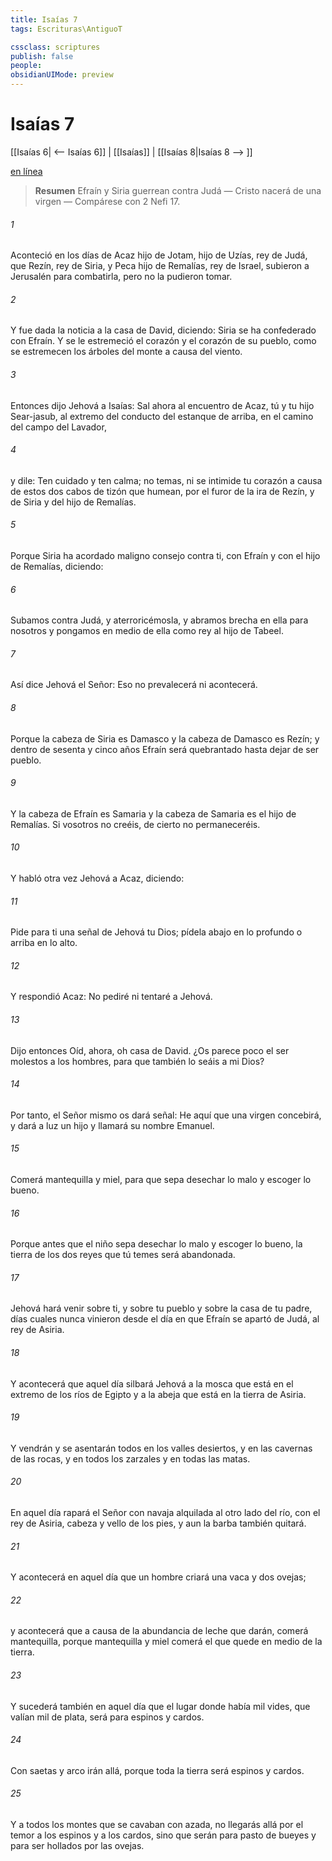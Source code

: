 ```yaml
---
title: Isaías 7
tags: Escrituras\AntiguoT

cssclass: scriptures
publish: false
people:
obsidianUIMode: preview
---
```


# Isaías 7
[[Isaías 6| <-- Isaías 6]] | [[Isaías]] | [[Isaías 8|Isaías 8 --> ]]

[en línea](https://churchofjesuschrist.org/study/scriptures/ot/isa/7?lang=spa)

> __Resumen__
Efraín y Siria guerrean contra Judá — Cristo nacerá de una virgen — Compárese con 2 Nefi 17.

###### 1 
Aconteció en los días de Acaz hijo de Jotam, hijo de Uzías, rey de Judá, que Rezín, rey de Siria, y Peca hijo de Remalías, rey de Israel, subieron a Jerusalén para combatirla, pero no la pudieron tomar.

###### 2 
Y fue dada la noticia a la casa de David, diciendo: Siria se ha confederado con Efraín. Y se le estremeció el corazón y el corazón de su pueblo, como se estremecen los árboles del monte a causa del viento.

###### 3 
Entonces dijo Jehová a Isaías: Sal ahora al encuentro de Acaz, tú y tu hijo Sear-jasub, al extremo del conducto del estanque de arriba, en el camino del campo del Lavador,

###### 4 
y dile: Ten cuidado y ten calma; no temas, ni se intimide tu corazón a causa de estos dos cabos de tizón que humean, por el furor de la ira de Rezín, y de Siria y del hijo de Remalías.

###### 5 
Porque Siria ha acordado maligno consejo contra ti, con Efraín y con el hijo de Remalías, diciendo:

###### 6 
Subamos contra Judá, y aterroricémosla, y abramos brecha en ella para nosotros y pongamos en medio de ella como rey al hijo de Tabeel.

###### 7 
Así dice Jehová el Señor: Eso no prevalecerá ni acontecerá.

###### 8 
Porque la cabeza de Siria es Damasco y la cabeza de Damasco es Rezín; y dentro de sesenta y cinco años Efraín será quebrantado hasta dejar de ser pueblo.

###### 9 
Y la cabeza de Efraín es Samaria y la cabeza de Samaria es el hijo de Remalías. Si vosotros no creéis, de cierto no permaneceréis.

###### 10 
Y habló otra vez Jehová a Acaz, diciendo:

###### 11 
Pide para ti una señal de Jehová tu Dios; pídela abajo en lo profundo o arriba en lo alto.

###### 12 
Y respondió Acaz: No pediré ni tentaré a Jehová.

###### 13 
Dijo entonces  Oíd, ahora, oh casa de David. ¿Os parece poco el ser molestos a los hombres, para que también lo seáis a mi Dios?

###### 14 
Por tanto, el Señor mismo os dará señal: He aquí que una virgen concebirá, y dará a luz un hijo y llamará su nombre Emanuel.

###### 15 
Comerá mantequilla y miel, para que sepa desechar lo malo y escoger lo bueno.

###### 16 
Porque antes que el niño sepa desechar lo malo y escoger lo bueno, la tierra de los dos reyes que tú temes será abandonada.

###### 17 
Jehová hará venir sobre ti, y sobre tu pueblo y sobre la casa de tu padre, días cuales nunca vinieron desde el día en que Efraín se apartó de Judá,  al rey de Asiria.

###### 18 
Y acontecerá que aquel día silbará Jehová a la mosca que está en el extremo de los ríos de Egipto y a la abeja que está en la tierra de Asiria.

###### 19 
Y vendrán y se asentarán todos en los valles desiertos, y en las cavernas de las rocas, y en todos los zarzales y en todas las matas.

###### 20 
En aquel día rapará el Señor con navaja alquilada al otro lado del río, con el rey de Asiria, cabeza y vello de los pies, y aun la barba también quitará.

###### 21 
Y acontecerá en aquel día que un hombre criará una vaca y dos ovejas;

###### 22 
y acontecerá que a causa de la abundancia de leche que darán, comerá mantequilla, porque mantequilla y miel comerá el que quede en medio de la tierra.

###### 23 
Y sucederá también en aquel día que el lugar donde había mil vides, que valían mil  de plata, será para espinos y cardos.

###### 24 
Con saetas y arco irán allá, porque toda la tierra será espinos y cardos.

###### 25 
Y a todos los montes que se cavaban con azada, no llegarás allá por el temor a los espinos y a los cardos, sino que serán para pasto de bueyes y para ser hollados por las ovejas.

